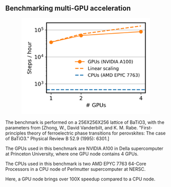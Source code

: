 ## Benchmarking multi-GPU acceleration
<p align="center" >
  <img width="80%" src="./GPU_benchmark.png" />
</p>

The benchmark is performed on a 256X256X256 lattice of BaTiO3, with the parameters from [Zhong, W., David Vanderbilt, and K. M. Rabe. "First-principles theory of ferroelectric phase transitions for perovskites: The case of BaTiO3." Physical Review B 52.9 (1995): 6301.]

The GPUs used in this benchmark are NVIDIA A100 in Della supercomputer at Princeton University, where one GPU node contains 4 GPUs.

The CPUs used in this benchmark is two AMD EPYC 7763 64-Core Processors in a CPU node of Perlmutter supercomputer at NERSC.

Here, a GPU node brings over 100X speedup compared to a CPU node.